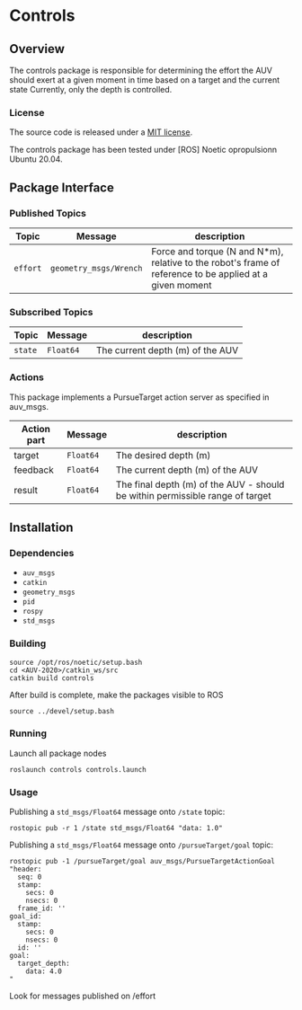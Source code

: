 # Controls

## Overview


The controls package is responsible for determining the effort the AUV should exert at a given moment in time based on a target and the current state
Currently, only the depth is controlled.
### License

The source code is released under a [MIT license](controls/LICENSE).

The controls package has been tested under [ROS] Noetic opropulsionn Ubuntu 20.04.


## Package Interface

### Published Topics

| Topic | Message | description |
| ------ | ------- | ---------- |
| `effort` | `geometry_msgs/Wrench` | Force and torque (N and N\*m), relative to the robot's frame of reference to be applied at a given moment |

### Subscribed Topics

| Topic | Message | description |
| ------ | ------- | ---------- |
| `state` | `Float64` | The current depth (m) of the AUV |

### Actions

This package implements a PursueTarget action server as specified in auv_msgs.

| Action part | Message | description |
| ------ | ------- | ---------- |
| target | `Float64` | The desired depth (m) |
| feedback | `Float64` | The current depth (m) of the AUV |
| result | `Float64` | The final depth (m) of the AUV - should be within permissible range of target |


## Installation

### Dependencies

- `auv_msgs`
- `catkin`
- `geometry_msgs`
- `pid`
- `rospy`
- `std_msgs`

### Building

	source /opt/ros/noetic/setup.bash
	cd <AUV-2020>/catkin_ws/src
	catkin build controls

After build is complete, make the packages visible to ROS

	source ../devel/setup.bash

### Running

Launch all package nodes

	roslaunch controls controls.launch
	
### Usage

 Publishing a `std_msgs/Float64` message onto `/state` topic:

	rostopic pub -r 1 /state std_msgs/Float64 "data: 1.0" 

Publishing a `std_msgs/Float64` message onto `/pursueTarget/goal` topic:

	rostopic pub -1 /pursueTarget/goal auv_msgs/PursueTargetActionGoal "header:
	  seq: 0
	  stamp:
	    secs: 0
	    nsecs: 0
	  frame_id: ''
	goal_id:
	  stamp:
	    secs: 0
	    nsecs: 0
	  id: ''
	goal:
	  target_depth: 
	    data: 4.0
	" 
 
 Look for messages published on /effort
